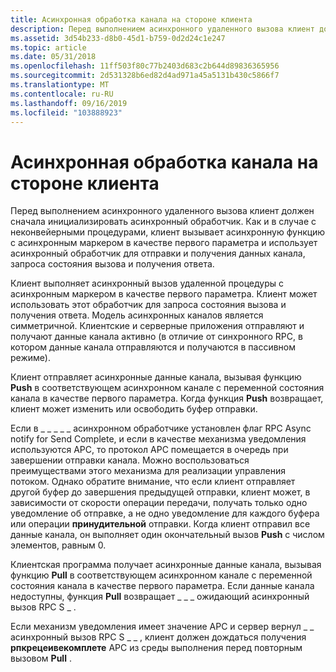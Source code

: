 ```yaml
---
title: Асинхронная обработка канала на стороне клиента
description: Перед выполнением асинхронного удаленного вызова клиент должен сначала инициализировать асинхронный обработчик.
ms.assetid: 3d54b233-d8b0-45d1-b759-0d2d24c1e247
ms.topic: article
ms.date: 05/31/2018
ms.openlocfilehash: 11ff503f80c77b2403d683c2b644d89836365956
ms.sourcegitcommit: 2d531328b6ed82d4ad971a45a5131b430c5866f7
ms.translationtype: MT
ms.contentlocale: ru-RU
ms.lasthandoff: 09/16/2019
ms.locfileid: "103888923"
---
```

# <a name="client-side-asynchronous-pipe-handling"></a>Асинхронная обработка канала на стороне клиента

Перед выполнением асинхронного удаленного вызова клиент должен сначала инициализировать асинхронный обработчик. Как и в случае с неконвейерными процедурами, клиент вызывает асинхронную функцию с асинхронным маркером в качестве первого параметра и использует асинхронный обработчик для отправки и получения данных канала, запроса состояния вызова и получения ответа.

Клиент выполняет асинхронный вызов удаленной процедуры с асинхронным маркером в качестве первого параметра. Клиент может использовать этот обработчик для запроса состояния вызова и получения ответа. Модель асинхронных каналов является симметричной. Клиентские и серверные приложения отправляют и получают данные канала активно (в отличие от синхронного RPC, в котором данные канала отправляются и получаются в пассивном режиме).

Клиент отправляет асинхронные данные канала, вызывая функцию **Push** в соответствующем асинхронном канале с переменной состояния канала в качестве первого параметра. Когда функция **Push** возвращает, клиент может изменить или освободить буфер отправки.

Если в \_ \_ \_ \_ \_ асинхронном обработчике установлен флаг RPC Async notify for Send Complete, и если в качестве механизма уведомления используются APC, то протокол APC помещается в очередь при завершении отправки канала. Можно воспользоваться преимуществами этого механизма для реализации управления потоком. Однако обратите внимание, что если клиент отправляет другой буфер до завершения предыдущей отправки, клиент может, в зависимости от скорости операции передачи, получать только одно уведомление об отправке, а не одно уведомление для каждого буфера или операции **принудительной** отправки. Когда клиент отправил все данные канала, он выполняет один окончательный вызов **Push** с числом элементов, равным 0.

Клиентская программа получает асинхронные данные канала, вызывая функцию **Pull** в соответствующем асинхронном канале с переменной состояния канала в качестве первого параметра. Если данные канала недоступны, функция **Pull** возвращает \_ \_ \_ ожидающий асинхронный вызов RPC S \_ .

Если механизм уведомления имеет значение APC и сервер вернул \_ \_ асинхронный вызов RPC S \_ \_ , клиент должен дождаться получения **рпкрецеивекомплете** APC из среды выполнения перед повторным вызовом **Pull** .

 

 




